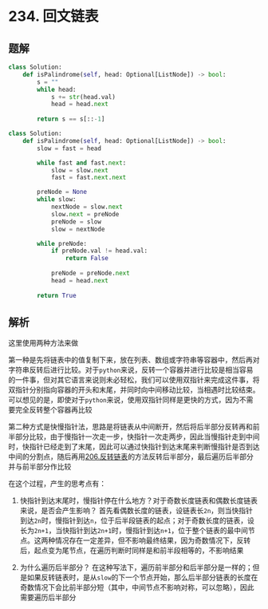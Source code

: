 # 234. 回文链表

## 题解

```python
class Solution:
    def isPalindrome(self, head: Optional[ListNode]) -> bool:
        s = ""
        while head:
            s += str(head.val)
            head = head.next
        
        return s == s[::-1]
```

```python
class Solution:
    def isPalindrome(self, head: Optional[ListNode]) -> bool:
        slow = fast = head

        while fast and fast.next:
            slow = slow.next
            fast = fast.next.next

        preNode = None
        while slow:
            nextNode = slow.next
            slow.next = preNode
            preNode = slow
            slow = nextNode

        while preNode:
            if preNode.val != head.val:
                return False
            
            preNode = preNode.next
            head = head.next
        
        return True
```

## 解析

这里使用两种方法来做

第一种是先将链表中的值复制下来，放在列表、数组或字符串等容器中，然后再对字符串反转后进行比较。对于`python`来说，反转一个容器并进行比较是相当容易的一件事，但对其它语言来说则未必轻松，我们可以使用双指针来完成这件事，将双指针分别指向容器的开头和末尾，并同时向中间移动比较，当相遇时比较结束。可以想见的是，即使对于`python`来说，使用双指针同样是更快的方式，因为不需要完全反转整个容器再比较

第二种方式是快慢指针法，思路是将链表从中间断开，然后将后半部分反转再和前半部分比较，由于慢指针一次走一步，快指针一次走两步，因此当慢指针走到中间时，快指针已经走到了末尾，因此可以通过快指针到达末尾来判断慢指针是否到达中间的分割点，随后再用[206.反转链表](206.反转链表.md)的方法反转后半部分，最后遍历后半部分并与前半部分作比较

在这个过程，产生的思考点有：

1. 快指针到达末尾时，慢指针停在什么地方？对于奇数长度链表和偶数长度链表来说，是否会产生影响？
首先看偶数长度的链表，设链表长`2n`，则当快指针到达`2n`时，慢指针到达`n`，位于后半段链表的起点；对于奇数长度的链表，设长为`2n+1`，当快指针到达`2n+1`时，慢指针到达`n+1`，位于整个链表的最中间节点。这两种情况存在一定差异，但不影响最终结果，因为奇数情况下，反转后，起点变为尾节点，在遍历判断时同样是和前半段相等的，不影响结果

2. 为什么遍历后半部分？
在这种写法下，遍历前半部分和后半部分是一样的；但是如果反转链表时，是从`slow`的下一个节点开始，那么后半部分链表的长度在奇数情况下会比前半部分短（其中，中间节点不影响对称，可以忽略），因此需要遍历后半部分
